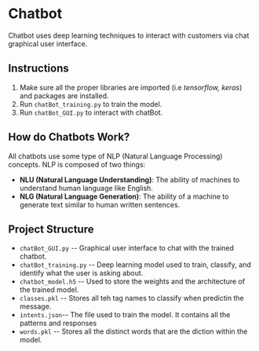 # Chatbot
Chatbot uses deep learning techniques to interact with customers via chat graphical user interface.

## Instructions
1. Make sure all the proper libraries are imported (i.e _tensorflow, keras_) and packages are installed.
2. Run `chatBot_training.py` to train the model.
3. Run `chatBot_GUI.py` to interact with chatBot.


## How do Chatbots Work?
All chatbots use some type of NLP (Natural Language Processing) concepts. NLP is composed of two things:

- **NLU (Natural Language Understanding)**: The ability of machines to understand human language like English.
- **NLG (Natural Language Generation)**: The ability of a machine to generate text similar to human written sentences.

## Project Structure 

- `chatBot_GUI.py` -- Graphical user interface to chat with the trained chatbot.
- `chatBot_training.py` -- Deep learning model used to train, classify, and identify what the user is asking about.
- `chatbot_model.h5` -- Used to store the weights and the architecture of the trained model.
- `classes.pkl` -- Stores all teh tag names to classify when predictin the message.
- `intents.json`-- The file used to train the model. It contains all the patterns and responses
- `words.pkl` -- Stores all the distinct words that are the diction within the model.
